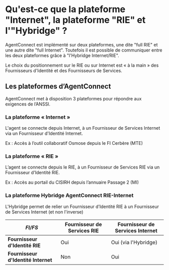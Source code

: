 # Qu'est-ce que la plateforme "Internet", la plateforme "RIE" et l'"Hybridge" ?

AgentConnect est implémenté sur deux plateformes, une dite "full RIE" et une autre dite "full Internet". Toutefois il
est possible de communiquer entre les deux plateformes grâce à "l'Hybridge Internet/RIE".

Le choix du positionnement sur le RIE ou sur Internet est « à la main » des Fournisseurs d'Identité et des Fournisseurs
de Services.

## Les plateformes d’AgentConnect

AgentConnect met à disposition 3 plateformes pour répondre aux exigences de l’ANSSI.

### La plateforme « Internet »

L'agent se connecte depuis Internet, à un Fournisseur de Services Internet via un Fournisseur d'Identité Internet.

Ex : Accès à l’outil collaboratif Osmose depuis le FI Cerbère (MTE)

### La plateforme « RIE »

L’agent se connecte depuis le RIE, à un Fournisseur de Services RIE via un Fournisseur d'Identité RIE.

Ex : Accès au portail du CISIRH depuis l’annuaire Passage 2 (MI)

### La plateforme Hybridge AgentConnect RIE-Internet

L'Hybridge permet de relier un Fournisseur d’Identité RIE à un Fournisseur de Services Internet (et non l'inverse)

| *FI/FS*                             | Fournisseur de Services RIE | Fournisseur de Services Internet |
|-------------------------------------|-----------------------------|----------------------------------| 
| **Fournisseur d'Identité RIE**      | Oui                         | Oui (via l'Hybridge)             |
| **Fournisseur d'Identité Internet** | Non                         | Oui                              |
